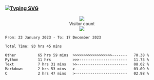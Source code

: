 ### <a href="https://git.io/typing-svg"><img src="https://readme-typing-svg.herokuapp.com?font=Fira+Code&pause=1000&width=435&lines=+Hi+%F0%9F%91%8B+There+is+Chenghow" alt="Typing SVG" /></a>
<p align="center"> 
  <img src="https://github-readme-stats.vercel.app/api?username=chenghow&show_icons=true"><br>
  Visitor count<br>
  <img src="https://profile-counter.glitch.me/chenghow/count.svg">
</p>

<!--START_SECTION:waka-->

```txt
From: 23 January 2023 - To: 17 December 2023

Total Time: 93 hrs 45 mins

Other          65 hrs 59 mins  >>>>>>>>>>>>>>>>>>-------   70.38 %
Python         11 hrs          >>>----------------------   11.73 %
Text           7 hrs 31 mins   >>-----------------------   08.02 %
Markdown       2 hrs 53 mins   >------------------------   03.09 %
C              2 hrs 47 mins   >------------------------   02.98 %
```

<!--END_SECTION:waka-->
